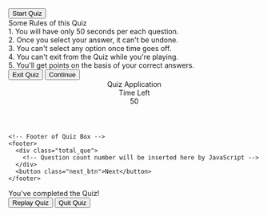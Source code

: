 <!DOCTYPE html>
<html lang="en">
<head>
  <meta charset="UTF-8">
  <meta name="viewport" content="width=device-width, initial-scale=1.0">
  <title>Quizing Ur nOledge</title>

  <link rel="stylesheet" href="style.css">

</head>
<body>
  <!-- Start Quiz Button -->
  <div class="start_btn"><button>Start Quiz</button></div>

  <!-- Info Box (displayed when the quiz starts) -->
  <div class="info_box">
    <div class="info-title"><span>Some Rules of this Quiz</span></div>
    <div class="info-list">
      <div class="info">1. You will have only <span>50 seconds</span> per each question.</div>
      <div class="info">2. Once you select your answer, it can't be undone.</div>
      <div class="info">3. You can't select any option once time goes off.</div>
      <div class="info">4. You can't exit from the Quiz while you're playing.</div>
      <div class="info">5. You'll get points on the basis of your correct answers.</div>
    </div>
    <div class="buttons">
      <button class="quit">Exit Quiz</button>
      <button class="restart">Continue</button>
    </div>
  </div>

  <!-- Quiz Box (main container for the quiz) -->
  <div class="quiz_box">
    <header>
      <div class="title">Quiz Application</div>
      <div class="timer">
        <div class="time_left_txt">Time Left</div>
        <div class="timer_sec">50</div>
      </div>
      <div class="time_line"></div>
    </header>
    <section>
      <div class="que_text">
        <!-- Question text will be inserted here by JavaScript -->
      </div>
      <div class="option_list">
        <!-- Options will be inserted here by JavaScript -->
      </div>
    </section>

    <!-- Footer of Quiz Box -->
    <footer>
      <div class="total_que">
        <!-- Question count number will be inserted here by JavaScript -->
      </div>
      <button class="next_btn">Next</button>
    </footer>
  </div>

  <!-- Result Box (displayed after completing the quiz) -->
  <div class="result_box">
    <div class="icon">
      <i class="fas fa-crown"></i>
    </div>
    <div class="complete_text">You've completed the Quiz!</div>
    <div class="score_text">
      <!-- Score result will be inserted here by JavaScript -->
    </div>
    <div class="buttons">
      <button class="restart">Replay Quiz</button>
      <button class="quit">Quit Quiz</button>
    </div>
  </div>

  <!-- JavaScript file for managing questions and options -->
  <script src="questions.js"></script>

  <!-- JavaScript file containing all quiz logic -->
  <script src="script.js"></script>
</body>
</html>

